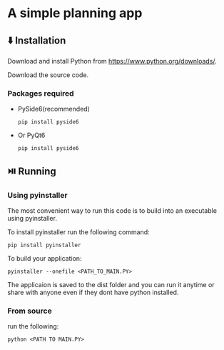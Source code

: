 # A simple planning app

## ⬇️ Installation

Download and install Python from https://www.python.org/downloads/.

Download the source code.

### Packages required

+ PySide6(recommended)
  ```
  pip install pyside6
  ```
+ Or PyQt6
  ```
  pip install pyside6
   ```

## ⏯️ Running

### Using pyinstaller

The most convenient way to run this code is to build into an executable using pyinstaller.

To install pyinstaller run the following command:

```
pip install pyinstaller
```

To build your application:

```
pyinstaller --onefile <PATH_TO_MAIN.PY>
```

The applicaion is saved to the dist folder and you can run it anytime or share with anyone even if they dont have python installed.

### From source

run the following:

```python <PATH TO MAIN.PY>```




